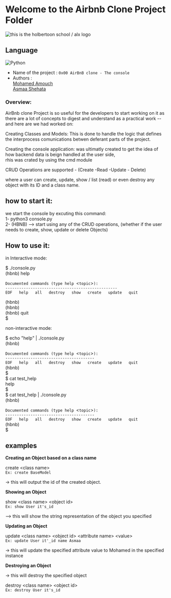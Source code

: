 # Welcome to the Airbnb Clone Project Folder
<img src="https://user-images.githubusercontent.com/69850751/175876062-f252cc1b-bd44-46b3-9ddb-a7692b2eede4.png" alt="this is the holbertoon school / alx logo" />



## Language
![Python](https://img.shields.io/badge/python-3670A0?style=for-the-badge&logo=python&logoColor=ffdd54)

- Name of the project : ``0x00 AirBnB clone - The console``
- Authors : <br>
[Mohamed Amouch](https://github.com/amch-med23) <br>
[Asmaa Shehata](https://github.com/AsmaaShehataa)


### Overview:
AirBnb clone Project is so useful for the developers to start working on it as there are a lot of concepts to digest and understand as a practical work -- and here are we had worked on: 

Creating Classes and Models:
This is done to handle the logic that defines the interprocess comunications betwen deferant parts of the project.

Creating the console application: 
was ultimatly created to get the idea of how backend data is beign handled at the user side,<br> rhis was crated by using the cmd module <br>

CRUD Operations are supported - (Create -Read -Update - Delete)<br>

where a user can create, update, show / list (read) or even destroy any object with its ID and a class name.<br>

how to start it:
-------------------

we start the console by excuting this command:<br>
1- python3 console.py <br>
2- (HBNB) --&gt; start using any of the CRUD operations, (whether if the user needs to create, show, update or delete Objects) <br>

How to use it: 
--------------------

in Interactive mode: <br>

$ ./console.py <br>
(hbnb) help <br>

 ``Documented commands (type help ``&lt;``topic``&gt;``):`` <br>
 ``-------------------------------------------------`` <br>
 ``EOF   help   all   destroy   show   create   update   quit`` <br>

(hbnb) <br>
(hbnb) <br>
(hbnb) quit <br>
$ <br>


non-interactive mode:<br>

$ echo "help" | ./console.py <br>
(hbnb) <br>

 ``Documented commands (type help ``&lt;``topic``&gt;``):`` <br>
 ``---------------------------------------`` <br>
 ``EOF   help   all   destroy   show   create   update   quit`` <br>
(hbnb) <br>
$ <br>
$ cat test_help <br>
help <br>
$ <br>
$ cat test_help | ./console.py <br>
(hbnb) <br>

 ``Documented commands (type help ``&lt;``topic``&gt;``):`` <br>
 ``--------------------------------------- ``<br>
 ``EOF   help   all   destroy   show   create   update   quit ``<br>
(hbnb) <br>
$ <br>


examples
---------

**Creating an Object based on a class name** <br>

create &lt;class name&gt; <br> ``Ex: create BaseModel`` <br>

-> this will output the id of the created object.<br>
 
**Showing an Object** <br> 

show &lt;class name&gt; &lt;object id&gt; <br> ``Ex: show User it's_id ``

--> this will show the string representation of the object you specified

**Updating an Object** <br>

update &lt;class name&gt; &lt;object id&gt; &lt;attribute name&gt; &lt;value&gt; <br> ``Ex: update User it'_id name Asmaa``

-> this will update the specified attribute value to Mohamed in the specified instance

**Destroying an Object** <br>

-> this will destroy the specified object

destroy &lt;class name&gt; &lt;object id&gt; <br> ``Ex: destroy User it's_id``

